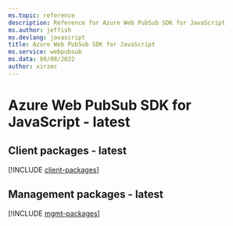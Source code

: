 ```yaml
---
ms.topic: reference
description: Reference for Azure Web PubSub SDK for JavaScript
ms.author: jeffish
ms.devlang: javascript
title: Azure Web PubSub SDK for JavaScript
ms.service: webpubsub
ms.data: 09/08/2022
author: xirzec
---
```

# Azure Web PubSub SDK for JavaScript - latest

## Client packages - latest
[!INCLUDE [client-packages](web-pubsub-client-index.md)]
## Management packages - latest
[!INCLUDE [mgmt-packages](web-pubsub-mgmt-index.md)]